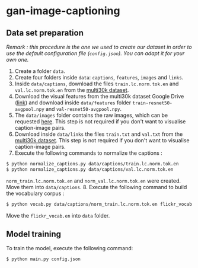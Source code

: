 # gan-image-captioning

## Data set preparation
_Remark : this procedure is the one we used to create our dataset in order to use the default configuration file (`config.json`). You can adapt it for your own one._
1. Create a folder `data`.
2. Create four folders inside `data`: `captions`, `features`, `images` and `links`.
3. Inside `data/captions`, download the files `train.lc.norm.tok.en` and `val.lc.norm.tok.en` from the [multi30k dataset](https://github.com/multi30k/dataset/tree/master/data/task1/tok).
4. Download the visual features from the multi30k dataset Google Drive ([link](https://github.com/multi30k/dataset#visual-features)) and download inside `data/features` folder `train-resnet50-avgpool.npy` and `val-resnet50-avgpool.npy`.
5. The `data/images` folder contains the raw images, which can be requested [here](https://github.com/multi30k/dataset#visual-features). This step is not required if you don't want to visualise caption-image pairs.
6. Download inside `data/links` the files `train.txt` and `val.txt` from the [multi30k dataset](https://github.com/multi30k/dataset/tree/master/data/task1/image_splits). This step is not required if you don't want to visualise caption-image pairs.
7. Execute the following commands to normalize the captions :
```sh
$ python normalize_captions.py data/captions/train.lc.norm.tok.en
$ python normalize_captions.py data/captions/val.lc.norm.tok.en
```
`norm_train.lc.norm.tok.en` and `norm_val.lc.norm.tok.en` were created. Move them into `data/captions`.
8. Execute the following command to build the vocabulary corpus :
```sh
$ python vocab.py data/captions/norm_train.lc.norm.tok.en flickr_vocab.en
```
Move the `flickr_vocab.en` into `data` folder.

## Model training
To train the model, execute the following command:
```sh
$ python main.py config.json
```